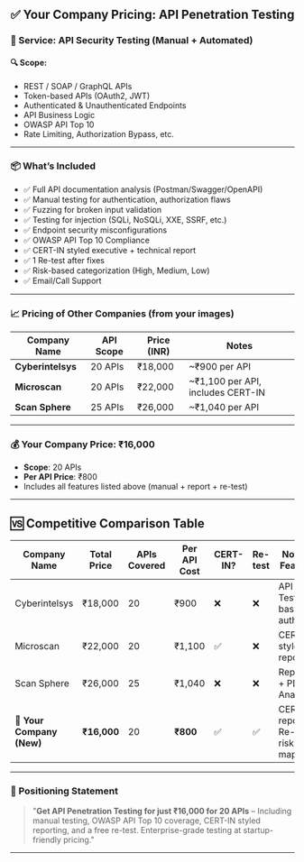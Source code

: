 ## ✅ **Your Company Pricing: API Penetration Testing**

### 📌 Service: API Security Testing (Manual + Automated)

#### 🔍 Scope:

* REST / SOAP / GraphQL APIs
* Token-based APIs (OAuth2, JWT)
* Authenticated & Unauthenticated Endpoints
* API Business Logic
* OWASP API Top 10
* Rate Limiting, Authorization Bypass, etc.

---

### 📦 **What’s Included**

* ✅ Full API documentation analysis (Postman/Swagger/OpenAPI)
* ✅ Manual testing for authentication, authorization flaws
* ✅ Fuzzing for broken input validation
* ✅ Testing for injection (SQLi, NoSQLi, XXE, SSRF, etc.)
* ✅ Endpoint security misconfigurations
* ✅ OWASP API Top 10 Compliance
* ✅ CERT-IN styled executive + technical report
* ✅ 1 Re-test after fixes
* ✅ Risk-based categorization (High, Medium, Low)
* ✅ Email/Call Support

---

### 📈 Pricing of Other Companies (from your images)

| Company Name      | API Scope | Price (INR) | Notes                              |
| ----------------- | --------- | ----------- | ---------------------------------- |
| **Cyberintelsys** | 20 APIs   | ₹18,000     | \~₹900 per API                     |
| **Microscan**     | 20 APIs   | ₹22,000     | \~₹1,100 per API, includes CERT-IN |
| **Scan Sphere**   | 25 APIs   | ₹26,000     | \~₹1,040 per API                   |

---

### 💰 **Your Company Price: ₹16,000**

* **Scope**: 20 APIs
* **Per API Price**: ₹800
* Includes all features listed above (manual + report + re-test)

---

## 🆚 Competitive Comparison Table

| Company Name              | Total Price | APIs Covered | Per API Cost | CERT-IN? | Re-test | Notable Features                        |
| ------------------------- | ----------- | ------------ | ------------ | -------- | ------- | --------------------------------------- |
| Cyberintelsys             | ₹18,000     | 20           | ₹900         | ❌        | ❌       | API Testing basic auth                  |
| Microscan                 | ₹22,000     | 20           | ₹1,100       | ✅        | ❌       | CERT-IN style reporting                 |
| Scan Sphere               | ₹26,000     | 25           | ₹1,040       | ❌        | ❌       | Reporting + PDF + Analysis              |
| **🚀 Your Company (New)** | **₹16,000** | 20           | **₹800**     | ✅        | ✅       | CERT-IN report, 1 Re-test, risk mapping |

---

### 📣 Positioning Statement

> "**Get API Penetration Testing for just ₹16,000 for 20 APIs** – Including manual testing, OWASP API Top 10 coverage, CERT-IN styled reporting, and a free re-test. Enterprise-grade testing at startup-friendly pricing."

---


